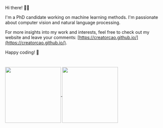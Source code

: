 
Hi there! 👋😊

I'm a PhD candidate working on machine learning methods. I'm passionate about computer vision and natural language processing. 

For more insights into my work and interests, feel free to check out my website and leave your comments: [https://creatorcao.github.io/](https://creatorcao.github.io/).

Happy coding! 🤖


#  
<a href="https://github.com/creatorcao/github-readme-stats">
  <img height=180 align="center" src="https://github-readme-stats.vercel.app/api?username=creatorcao&theme=vue" />
</a>
<a href="https://github.com/creatorcao">
  <img height=180 align="center" src="https://github-readme-stats.vercel.app/api/top-langs?username=creatorcao&hide_progress=true&theme=vue&layout=compact&langs_count=8&card_width=330" />
</a>
